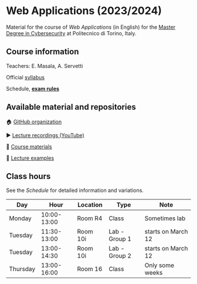 # Web Applications (2023/2024)

Material for the course of _Web Applications_ (in English) for the [Master Degree in Cybersecurity](https://www.polito.it/en/education/master-s-degree-programmes/cybersecurity) at Politecnico di Torino, Italy.

## Course information

Teachers: E. Masala, A. Servetti

Official [syllabus](https://didattica.polito.it/pls/portal30/gap.pkg_guide.viewGap?p_cod_ins=01GYOUW&p_a_acc=2024&p_header=S&p_lang=EN&multi=N)

Schedule, [**exam rules**](EXAM.md)

## Available material and repositories

:house: [GitHub organization](https://github.com/polito-WA-2024)

:arrow_forward: [Lecture recordings (YouTube)](https://www.youtube.com/playlist?list=PLuZyhAOPm9pPEI67ZU8ghnVmEG6SMhT-Q)

:blue_book: [Course materials](https://github.com/polito-WA-2024/materials)

:beginner: [Lecture examples](https://github.com/polito-AW-2024/aw-weeks)

## Class hours

See the _Schedule_ for detailed information and variations.

| Day      | Hour        | Location | Type          | Note               |
|----------|-------------|----------|---------------|--------------------|
| Monday   | 10:00-13:00 | Room R4  | Class         | Sometimes lab      |
| Tuesday  | 11:30-13:00 | Room 10i | Lab - Group 1 | starts on March 12 |
| Tuesday  | 13:00-14:30 | Room 10i | Lab - Group 2 | starts on March 12 |
| Thursday | 13:00-16:00 | Room 16  | Class         | Only some weeks    |


